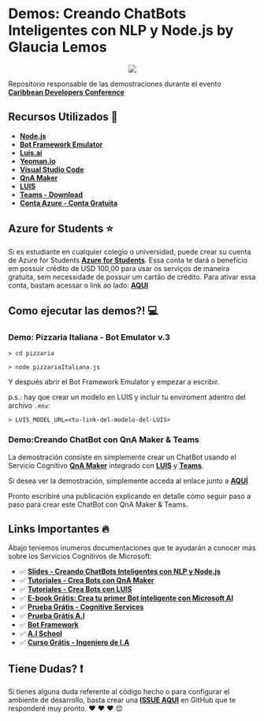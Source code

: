 # Demos: Creando ChatBots Inteligentes con NLP y Node.js by Glaucia Lemos

<p align="center">
  <img src="https://i.postimg.cc/zfWRBVZK/CDC-logo-light-bg.png"/>  
</p>

Repositorio responsable de las demostraciones durante el evento **[Caribbean Developers Conference](https://cdc.dev/)**

## Recursos Utilizados 🚀

- **[Node.js](https://nodejs.org/en/)**
- **[Bot Framework Emulator](https://github.com/Microsoft/BotFramework-Emulator/releases)**
- **[Luis.ai](https://luis.ai/home)**
- **[Yeoman.io](https://yeoman.io/)**
- **[Visual Studio Code](http://bit.ly/2HM1c7x)**
- **[QnA Maker](https://docs.microsoft.com/azure/cognitive-services/qnamaker/overview/overview?WT.mc_id=cdc-github-gllemos)**
- **[LUIS](https://docs.microsoft.com/azure/cognitive-services/luis/what-is-luis?WT.mc_id=cdc-github-gllemos)**
- **[Teams - Download](https://products.office.com/pt-br/microsoft-teams/group-chat-software)**
- **[Conta Azure - Conta Gratuita](https://azure.microsoft.com/free/?WT.mc_id=cdc-github-gllemos)**

## Azure for Students ⭐️

Si es estudiante en cualquier colegio o universidad, puede crear su cuenta de Azure for Students **[Azure for Students](https://azure.microsoft.com/es-es/free/students/?WT.mc_id=cdc-github-gllemos)**. Essa conta te dará o benefício em possuir crédito de USD 100,00 para usar os serviços de maneira gratuita, sem necessidade de possuir um cartão de crédito. Para ativar essa conta, bastam acessar o link ao lado: **[AQUI](https://azure.microsoft.com/es-es/free/students/?WT.mc_id=cdc-github-gllemos)**

## Como ejecutar las demos?! 💻

### Demo: Pizzaria Italiana - Bot Emulator v.3

```
> cd pizzaria
```

```
> node pizzariaItaliana.js
```

Y después abrir el Bot Framework Emulator y empezar a escribir.

p.s.: hay que crear un modelo en LUIS y incluir tu enviroment adentro del archivo `.env`:

```
> LUIS_MODEL_URL=<tu-link-del-modelo-del-LUIS>
```


### Demo:Creando ChatBot con QnA Maker & Teams

La demostración consiste en simplemente crear un ChatBot usando el Servicio Cognitivo **[QnA Maker](https://www.qnamaker.ai/)** integrado con **[LUIS](https://azure.microsoft.com/services/cognitive-services/language-understanding-intelligent-service/?WT.mc_id=cdc-github-gllemos)** y **[Teams](https://teams.microsoft.com/downloads)**.

Si desea ver la demostración, simplemente acceda al enlace junto a **[AQUÍ](https://youtu.be/kLKYMIm_mFA)**

Pronto escribiré una publicación explicando en detalle cómo seguir paso a paso para crear este ChatBot con QnA Maker & Teams.


## Links Importantes 🔥

Abajo teniemos inumeros documentaciones que te ayudarán a conocer más sobre los Servicios Cognitivos de Microsoft:

- ✅ **[Slides - Creando ChatBots Inteligentes con NLP y Node.js](http://bit.ly/slides-botsbrasil2019)**
- ✅ **[Tutoriales - Crea Bots con QnA Maker](https://docs.microsoft.com/es-es/azure/cognitive-services/qnamaker/tutorials/create-publish-query-in-portal?WT.mc_id=cdc-github-gllemos)**
- ✅ **[Tutoriales - Crea Bots con LUIS](https://docs.microsoft.com/es-es/azure/cognitive-services/luis/get-started-portal-build-app?WT.mc_id=cdc-github-gllemos)**
- ✅ **[E-book Grátis: Crea tu primer Bot inteligente con Microsoft AI](https://azure.microsoft.com/es-es/resources/create-your-first-intelligent-bot-with-microsoft-ai-pt-br/?WT.mc_id=cdc-github-gllemos)**
- ✅ **[Prueba Grátis - Cognitive Services](https://azure.microsoft.com/es-es/services/cognitive-services/?WT.mc_id=cdc-github-gllemos)**
- ✅ **[Prueba Grátis A.I](https://azure.microsoft.com/free/ai/?WT.mc_id=cdc-github-gllemos)**
- ✅ **[Bot Framework](https://docs.microsoft.com/es-es/azure/bot-service/?view=azure-bot-service-4.0&?WT.mc_id=cdc-github-gllemos)**
- ✅ **[A.I School](https://aischool.microsoft.com/en-us/home)**
- ✅ **[Curso Grátis - Ingeniero de I.A](https://docs.microsoft.com/es-es/learn/browse/?roles=ai-engineer&WT.mc_id=cdc-github-gllemos)**

## Tiene Dudas? ❗️

Si tienes alguna duda referente al código hecho o para configurar el ambiente de desarrollo, basta crear una **[ISSUE AQUI](https://github.com/glaucia86/demos-cdc-2019/issues)** en GitHub que te responderé muy pronto. ❤️ ❤️ ❤️ 😊
